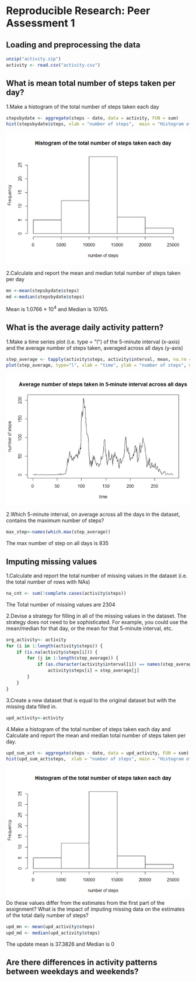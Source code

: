 # Reproducible Research: Peer Assessment 1


## Loading and preprocessing the data


```r
unzip("activity.zip")
activity <- read.csv("activity.csv")
```

## What is mean total number of steps taken per day?
1.Make a histogram of the total number of steps taken each day


```r
stepsbydate <- aggregate(steps ~ date, data = activity, FUN = sum)
hist(stepsbydate$steps, xlab = "number of steps",  main = "Histogram of the total number of steps taken each day")
```

![plot of chunk unnamed-chunk-2](./PA1_template_files/figure-html/unnamed-chunk-2.png) 

2.Calculate and report the mean and median total number of steps taken per day


```r
mn <-mean(stepsbydate$steps)
md <-median(stepsbydate$steps)
```
Mean is 1.0766 &times; 10<sup>4</sup> and Median is 10765.

## What is the average daily activity pattern?

1.Make a time series plot (i.e. type = "l") of the 5-minute interval (x-axis) and the average number of steps taken, averaged across all days (y-axis)


```r
step_average <- tapply(activity$steps, activity$interval, mean, na.rm = TRUE,simplify = TRUE)
plot(step_average, type="l", xlab = "time", ylab = "number of steps", main = "Average number of steps taken in 5-minute interval across all days")
```

![plot of chunk unnamed-chunk-4](./PA1_template_files/figure-html/unnamed-chunk-4.png) 

2.Which 5-minute interval, on average across all the days in the dataset, contains the maximum number of steps?

```r
max_step<-names(which.max(step_average))
```
The max number of step on all days is  835


## Imputing missing values
1.Calculate and report the total number of missing values in the dataset (i.e. the total number of rows with NAs)

```r
na_cnt <- sum(!complete.cases(activity$steps))
```
The Total number of missing values are 2304

2.Devise a strategy for filling in all of the missing values in the dataset. The strategy does not need to be sophisticated. For example, you could use the mean/median for that day, or the mean for that 5-minute interval, etc.


```r
org_activity<- activity
for (i in 1:length(activity$steps)) {
    if (is.na(activity$steps[i])) {
        for (j in 1:length(step_average)) {
            if (as.character(activity$interval[i]) == names(step_average[j])) 
                activity$steps[i] = step_average[j]
        }
    }
}
```
3.Create a new dataset that is equal to the original dataset but with the missing data filled in.

```r
upd_activity<-activity
```

4.Make a histogram of the total number of steps taken each day and Calculate and report the mean and median total number of steps taken per day. 


```r
upd_sum_act <- aggregate(steps ~ date, data = upd_activity, FUN = sum)
hist(upd_sum_act$steps,  xlab = "number of steps", main = "Histogram of the total number of steps taken each day")
```

![plot of chunk unnamed-chunk-9](./PA1_template_files/figure-html/unnamed-chunk-9.png) 
Do these values differ from the estimates from the first part of the assignment? What is the impact of imputing missing data on the estimates of the total daily number of steps?

```r
upd_mn <- mean(upd_activity$steps)
upd_md <- median(upd_activity$steps)
```
The update mean is 37.3826 and Median is 0



## Are there differences in activity patterns between weekdays and weekends?
